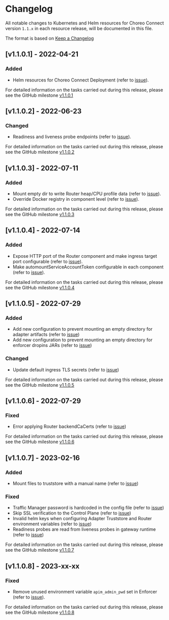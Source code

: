# Changelog

All notable changes to Kubernetes and Helm resources for Choreo Connect version `1.1.x` in each resource release,
will be documented in this file.

The format is based on [Keep a Changelog](https://keepachangelog.com/en/1.0.0/)

## [v1.1.0.1] - 2022-04-21

### Added

- Helm resources for Choreo Connect Deployment (refer to [issue](https://github.com/wso2/kubernetes-microgateway/issues/35)).

For detailed information on the tasks carried out during this release, please see the GitHub milestone [v1.1.0.1](https://github.com/wso2/kubernetes-microgateway/milestone/5)

## [v1.1.0.2] - 2022-06-23

### Changed

- Readiness and liveness probe endpoints (refer to [issue](https://github.com/wso2/kubernetes-microgateway/issues/38)).

For detailed information on the tasks carried out during this release, please see the GitHub milestone [v1.1.0.2](https://github.com/wso2/kubernetes-microgateway/milestone/6)

## [v1.1.0.3] - 2022-07-11

### Added

- Mount empty dir to write Router heap/CPU profile data (refer to [issue](https://github.com/wso2/kubernetes-microgateway/issues/45)).
- Override Docker registry in component level (refer to [issue](https://github.com/wso2/kubernetes-microgateway/issues/46)).

For detailed information on the tasks carried out during this release, please see the GitHub milestone [v1.1.0.3](https://github.com/wso2/kubernetes-microgateway/milestone/8)

## [v1.1.0.4] - 2022-07-14

### Added

- Expose HTTP port of the Router component and make ingress target port configurable (refer to [issue](https://github.com/wso2/kubernetes-microgateway/issues/52)).
- Make automountServiceAccountToken configurable in each component (refer to [issue](https://github.com/wso2/kubernetes-microgateway/issues/53)).

For detailed information on the tasks carried out during this release, please see the GitHub milestone [v1.1.0.4](https://github.com/wso2/kubernetes-microgateway/milestone/10)

## [v1.1.0.5] - 2022-07-29

### Added

- Add new configuration to prevent mounting an empty directory for adapter artifacts (refer to [issue](https://github.com/wso2/kubernetes-microgateway/issues/62))
- Add new configuration to prevent mounting an empty directory for enforcer dropins JARs (refer to [issue](https://github.com/wso2/kubernetes-microgateway/issues/64))

### Changed

- Update default ingress TLS secrets (refer to [issue](https://github.com/wso2/kubernetes-microgateway/issues/68))

For detailed information on the tasks carried out during this release, please see the GitHub milestone [v1.1.0.5](https://github.com/wso2/kubernetes-microgateway/milestone/12)

## [v1.1.0.6] - 2022-07-29

### Fixed

- Error applying Router backendCaCerts (refer to [issue](https://github.com/wso2/kubernetes-microgateway/issues/74))

For detailed information on the tasks carried out during this release, please see the GitHub milestone [v1.1.0.6](https://github.com/wso2/kubernetes-microgateway/milestone/14)

## [v1.1.0.7] - 2023-02-16

### Added

- Mount files to truststore with a manual name (refer to [issue](https://github.com/wso2/kubernetes-microgateway/issues/97))

### Fixed

- Traffic Manager password is hardcoded in the config file (refer to [issue](https://github.com/wso2/kubernetes-microgateway/issues/83))
- Skip SSL verification to the Control Plane (refer to [issue](https://github.com/wso2/kubernetes-microgateway/issues/83))
- Invalid helm keys when configuring Adapter Truststore and Router environment variables (refer to [issue](https://github.com/wso2/kubernetes-microgateway/issues/81))
- Readiness probes are read from liveness probes in gateway runtime (refer to [issue](https://github.com/wso2/kubernetes-microgateway/issues/103))

For detailed information on the tasks carried out during this release, please see the GitHub milestone [v1.1.0.7](https://github.com/wso2/kubernetes-microgateway/milestone/17)

## [v1.1.0.8] - 2023-xx-xx

### Fixed

- Remove unused environment variable `apim_admin_pwd` set in Enforcer (refer to [issue](https://github.com/wso2/kubernetes-microgateway/issues/109)).

For detailed information on the tasks carried out during this release, please see the GitHub milestone [v1.1.0.8](https://github.com/wso2/kubernetes-microgateway/milestone/18)
